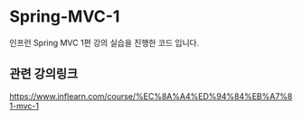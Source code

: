 # Spring-MVC-1
인프런 Spring MVC 1편 강의 실습을 진행한 코드 입니다.


## 관련 강의링크
https://www.inflearn.com/course/%EC%8A%A4%ED%94%84%EB%A7%81-mvc-1
